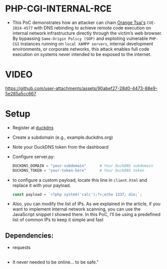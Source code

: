 # PHP-CGI-INTERNAL-RCE

* This PoC demonstrates how an attacker can chain [Orange Tsai's](https://x.com/orange_8361) `CVE-2024-4577` with DNS rebinding to achieve remote code execution on internal network infrastructure directly through the victim’s web browser. By bypassing `Same-Origin Policy (SOP)` and exploiting vulnerable `PHP-CGI` instances running on `local XAMPP servers`, internal development environments, or corporate networks, this attack enables full code execution on systems never intended to be exposed to the internet.

# VIDEO



https://github.com/user-attachments/assets/90abef27-28d0-4473-88e9-5e285a5cc667


# Setup

* Register at [duckdns](https://www.duckdns.org/)
* Create a subdomain (e.g., example.duckdns.org)
* Note your DuckDNS token from the dashboard
* Configure server.py:

  ```python pythonPUBLIC_IP = "YOUR_PUBLIC_IP"           # Your server's public IP
  DUCKDNS_DOMAIN = "your-subdomain"      # Your DuckDNS subdomain
  DUCKDNS_TOKEN = "your-token-here"      # Your DuckDNS token  
  ```

* to configure a custom payload, locate this line in `client.html` and replace it with your payload.
  ```js
  const payload = `<?php system('calc');?>;echo 1337; die;`;
  ```
* Also, you can modify the list of IPs. As we explained in the article, if you want to implement internal network scanning, you can use the JavaScript snippet I showed there. In this PoC, I’ll be using a predefined list of common IPs to keep it simple and fast
  
##  Dependencies:
  * requests
##
* It never needed to be online… to be safe."
